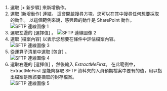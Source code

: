 1. 選取 [+ 新步驟]  來新增動作。  
2. 選取 [新增動作]  連結。 這會開啟搜尋方塊，您可以在其中搜尋任何想要採取的動作。 以這個範例來說，感興趣的動作是 SharePoint 動作。    
   ![SFTP 連線圖像 1](./media/connectors-create-api-sftp/condition-1.png)    
3. 選取左邊的 [選擇值]  。 
   ![SFTP 連線圖像 2](./media/connectors-create-api-sftp/condition-2.png)    
4. 選取 [檔案內容]  以表示您想要在條件中評估檔案內容。      
   ![SFTP 連線圖像 3](./media/connectors-create-api-sftp/condition-3.png)   
5. 從運算子清單中選取 [包含]  。       
   ![SFTP 連線圖像 4](./media/connectors-create-api-sftp/condition-4.png)   
6. 選取右邊的 [選擇值]  ，然後輸入 *ExtractMeFirst*。 在此範例中，ExtractMeFirst 是能夠存取 SFTP 資料夾的人員預期檔案中要有的值，用以指出檔案是應該要擷取的封存檔案。  
   ![SFTP 連線圖像 5](./media/connectors-create-api-sftp/condition-5.png)   

